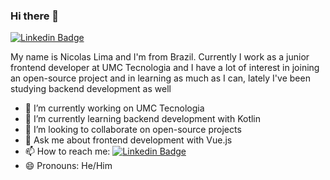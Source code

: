 ### Hi there 👋
[![Linkedin Badge](https://img.shields.io/badge/-LinkedIn-blue?style=flat-square&logo=Linkedin&logoColor=white&link=https://www.linkedin.com/in/samantacici/)](https://www.linkedin.com/in/nicolas-rodovalho-lima/)

My name is Nicolas Lima and I'm from Brazil. Currently I work as a junior frontend developer at UMC Tecnologia and I have a lot of interest in joining an open-source project and in learning as much as I can, lately I've been studying backend development as well

- 🔭 I’m currently working on UMC Tecnologia
- 🌱 I’m currently learning backend development with Kotlin
- 👯 I’m looking to collaborate on open-source projects
- 💬 Ask me about frontend development with Vue.js
- 📫 How to reach me: [![Linkedin Badge](https://img.shields.io/badge/-LinkedIn-blue?style=flat-square&logo=Linkedin&logoColor=white&link=https://www.linkedin.com/in/samantacici/)](https://www.linkedin.com/in/nicolas-rodovalho-lima/)
- 😄 Pronouns: He/Him
